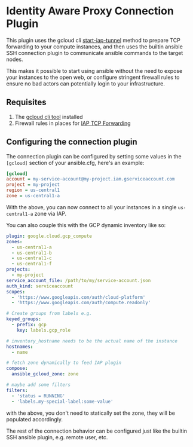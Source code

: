 # Identity Aware Proxy Connection Plugin

This plugin uses the gcloud cli [start-iap-tunnel](https://cloud.google.com/sdk/gcloud/reference/compute/start-iap-tunnel)
method to prepare TCP forwarding to your compute instances, and then uses the
builtin ansible SSH connection plugin to communicate ansible commands to the
target nodes.

This makes it possible to start using ansible without the need to expose your
instances to the open web, or configure stringent firewall rules to ensure no
bad actors can potentially login to your infrastructure.

## Requisites

1. The [gcloud cli tool](https://cloud.google.com/sdk/gcloud?authuser=0) installed
2. Firewall rules in places for [IAP TCP Forwarding](https://cloud.google.com/iap/docs/using-tcp-forwarding)

## Configuring the connection plugin

The connection plugin can be configured by setting some values in the
`[gcloud]` section of your ansible.cfg, here's an example:

```ini
[gcloud]
account = my-service-account@my-project.iam.gserviceaccount.com
project = my-project
region = us-central1
zone = us-central1-a
```

With the above, you can now connect to all your instances in a single
`us-central1-a` zone via IAP.

You can also couple this with the GCP dynamic inventory like so:

```yaml
plugin: google.cloud.gcp_compute
zones:
  - us-central1-a
  - us-central1-b
  - us-central1-c
  - us-central1-f
projects:
  - my-project
service_account_file: /path/to/my/service-account.json
auth_kind: serviceaccount
scopes:
  - 'https://www.googleapis.com/auth/cloud-platform'
  - 'https://www.googleapis.com/auth/compute.readonly'

# Create groups from labels e.g.
keyed_groups:
  - prefix: gcp
    key: labels.gcp_role

# inventory_hostname needs to be the actual name of the instance
hostnames:
  - name

# fetch zone dynamically to feed IAP plugin
compose:
  ansible_gcloud_zone: zone

# maybe add some filters
filters:
  - 'status = RUNNING'
  - 'labels.my-special-label:some-value'
```

with the above, you don't need to statically set the zone, they will be
populated accordingly.

The rest of the connection behavior can be configured just like the builtin SSH
ansible plugin, e.g. remote user, etc.
